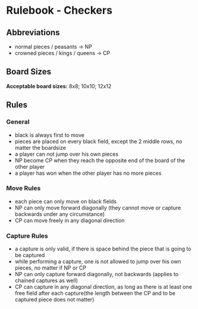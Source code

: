 # Rulebook - Checkers

## Abbreviations  
- normal pieces / peasants -> NP
- crowned pieces / kings / queens -> CP


## Board Sizes
**Acceptable board sizes:** 8x8; 10x10; 12x12 

## Rules

### General
- black is always first to move
- pieces are placed on every black field, except the 2 middle rows, no matter the boardsize
- a player can not jump over his own pieces
- NP become CP when they reach the opposite end of the board of the other player
- a player has won when the other player has no more pieces

### Move Rules
- each piece can only move on black fields
- NP can only move forward diagonally (they cannot move or capture backwards under any circumstance)
- CP can move freely in any diagonal direction

### Capture Rules  
- a capture is only valid, if there is space behind the piece that is going to be captured  
- while performing a capture, one is not allowed to jump over his own pieces, no matter if NP or CP
- NP can only capture forward diagonally, not backwards (applies to chained captures as well)  
- CP can capture in any diagonal direction, as long as there is at least one free field after each capture(the length between the CP and to be captured piece does not matter)